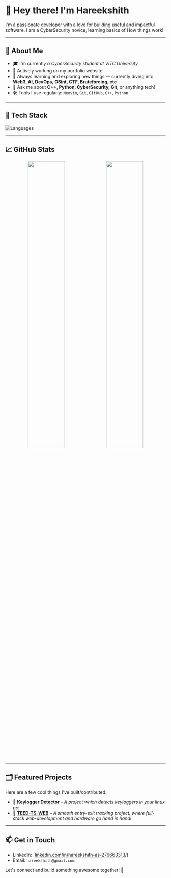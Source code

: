 # 👋 Hey there! I'm Hareekshith

I'm a passionate developer with a love for building useful and impactful software. I am a CyberSecurity novice, learning basics of How things work!

---

## 🚀 About Me

- 🎓 I'm currently *a CyberSecurity student at VITC University*
- 💼 Actively working on my portfolio website
- 🌱 Always learning and exploring new things — currently diving into **Web3, AI, DevOps, OSint, CTF, Bruteforcing, etc**
- 💬 Ask me about **C++, Python, CyberSecurity, Git**, or anything tech!
- 🛠️ Tools I use regularly: `Neovim`, `Git`, `GitHub`, `C++`, `Python`

---

## 🧰 Tech Stack

![Languages](https://skillicons.dev/icons?i=arch,neovim,html,css,js,react,python,mongodb,git,github)

---

## 📈 GitHub Stats

<p align="center">
  <img src="https://github-readme-stats.vercel.app/api?username=Hareekshith&show_icons=true&theme=radical" width="48%" />
  <img src="https://github-readme-streak-stats.herokuapp.com?user=Hareekshith&theme=radical" width="48%" />
</p>

---

## 🗂️ Featured Projects

Here are a few cool things I've built/contributed:

- 🔗 [**Keylogger Detector**](https://github.com/Hareekshith/keylogger-detection) – *A project which detects keyloggers in your linux pc!*
- 🔗 [**TEED-TS-WEB**](https://github.com/ERROR-SIDDH/TEED-TS-WEB) – *A smooth entry-exit tracking project, where full-stack web-development and hardware go hand in hand!*

---

## 📫 Get in Touch

- LinkedIn: [[linkedin.com/in/hareekshith-as-276663313/)](https://www.linkedin.com/in/hareekshith-as-276663313/)
- Email: `hareekshith@gmail.com`

Let's connect and build something awesome together! 🚀
